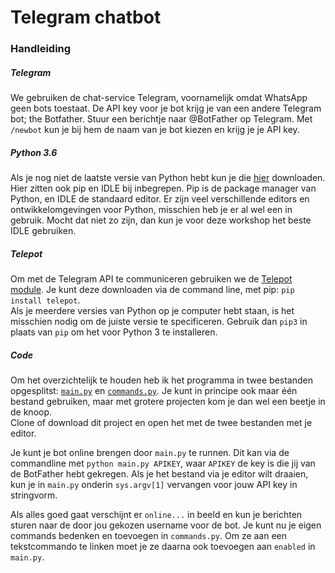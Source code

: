 # Telegram chatbot

### Handleiding

##### Telegram
We gebruiken de chat-service Telegram, voornamelijk omdat WhatsApp geen bots toestaat.
De API key voor je bot krijg je van een andere Telegram bot; the Botfather.
Stuur een berichtje naar @BotFather op Telegram. Met `/newbot` kun je bij hem de naam van je bot kiezen en krijg je je API key.


##### Python 3.6
Als je nog niet de laatste versie van Python hebt kun je die [hier](https://www.python.org/downloads/) downloaden.
Hier zitten ook pip en IDLE bij inbegrepen.
Pip is de package manager van Python, en IDLE de standaard editor.
Er zijn veel verschillende editors en ontwikkelomgevingen voor Python, misschien heb je er al wel een in gebruik. 
Mocht dat niet zo zijn, dan kun je voor deze workshop het beste IDLE gebruiken.

##### Telepot
Om met de Telegram API te communiceren gebruiken we de [Telepot module](https://github.com/nickoala/telepot).
Je kunt deze downloaden via de command line, met pip:
`pip install telepot`.  
Als je meerdere versies van Python op je computer hebt staan, is het misschien nodig om de juiste versie te specificeren.
Gebruik dan `pip3` in plaats van `pip` om het voor Python 3 te installeren.

##### Code
Om het overzichtelijk te houden heb ik het programma in twee bestanden opgesplitst:
[`main.py`](https://github.com/romanpeters/chatbotworkshop/blob/master/commands.py) en [`commands.py`](https://github.com/romanpeters/chatbotworkshop/blob/master/main.py). 
Je kunt in principe ook maar één bestand gebruiken, maar met grotere projecten kom je dan wel een beetje in de knoop.  
Clone of download dit project en open het met de twee bestanden met je editor.

Je kunt je bot online brengen door `main.py` te runnen.
Dit kan via de commandline met `python main.py APIKEY`, waar `APIKEY` de key is die jij van de BotFather hebt gekregen.
Als je het bestand via je editor wilt draaien, kun je in `main.py` onderin `sys.argv[1]` vervangen voor jouw API key in stringvorm.

Als alles goed gaat verschijnt er `online...` in beeld en kun je berichten sturen naar de door jou gekozen username voor de bot.
Je kunt nu je eigen commands bedenken en toevoegen in `commands.py`. 
Om ze aan een tekstcommando te linken moet je ze daarna ook toevoegen aan `enabled` in `main.py`.  


 


